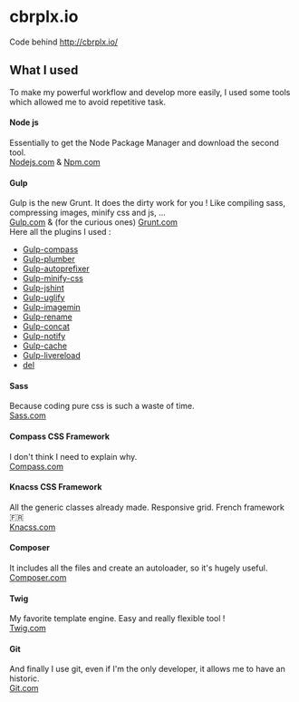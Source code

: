 # cbrplx.io
Code behind http://cbrplx.io/

## What I used
To make my powerful workflow and develop more easily, I used some tools which allowed me to avoid repetitive task.

#### Node js
Essentially to get the Node Package Manager and download the second tool. <br/>
[Nodejs.com](http://nodejs.org/) & [Npm.com](https://www.npmjs.com/)

#### Gulp
Gulp is the new Grunt. It does the dirty work for you ! Like compiling sass, compressing images, minify css and js, ... <br/>
[Gulp.com](http://gulpjs.com/) & (for the curious ones) [Grunt.com](http://gruntjs.com/) <br/>
Here all the plugins I used :
* [Gulp-compass](https://www.npmjs.com/package/gulp-compass)
* [Gulp-plumber](https://www.npmjs.com/package/gulp-plumber)
* [Gulp-autoprefixer](https://www.npmjs.com/package/gulp-autoprefixer)
* [Gulp-minify-css](https://www.npmjs.com/package/gulp-minify-css)
* [Gulp-jshint](https://www.npmjs.com/package/gulp-jshint)
* [Gulp-uglify](https://www.npmjs.com/package/gulp-uglify)
* [Gulp-imagemin](https://www.npmjs.com/package/gulp-imagemin)
* [Gulp-rename](https://www.npmjs.com/package/gulp-rename)
* [Gulp-concat](https://www.npmjs.com/package/gulp-concat)
* [Gulp-notify](https://www.npmjs.com/package/gulp-notify)
* [Gulp-cache](https://www.npmjs.com/package/gulp-cache)
* [Gulp-livereload](https://www.npmjs.com/package/gulp-livereload)
* [del](https://www.npmjs.com/package/del)

#### Sass
Because coding pure css is such a waste of time. <br/>
[Sass.com](http://sass-lang.com/)

#### Compass CSS Framework
I don't think I need to explain why. <br/>
[Compass.com](http://compass-style.org/)

#### Knacss CSS Framework
All the generic classes already made. Responsive grid. French framework :fr: <br/>
[Knacss.com](http://www.knacss.com/)

#### Composer
It includes all the files and create an autoloader, so it's hugely useful. <br/>
[Composer.com](https://getcomposer.org/)

#### Twig
My favorite template engine. Easy and really flexible tool ! <br/>
[Twig.com](http://twig.sensiolabs.org/)

#### Git
And finally I use git, even if I'm the only developer, it allows me to have an historic. <br/>
[Git.com](http://git-scm.com/)
